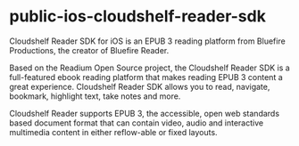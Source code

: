 # public-ios-cloudshelf-reader-sdk
Cloudshelf Reader SDK for iOS is an EPUB 3 reading platform from Bluefire Productions, the creator of Bluefire Reader.


Based on the Readium Open Source project, the Cloudshelf Reader SDK is a full-featured ebook reading platform that makes reading EPUB 3 content a great experience. Cloudshelf Reader SDK allows you to read, navigate, bookmark, highlight text, take notes and more.

Cloudshelf Reader supports EPUB 3, the accessible, open web standards based document format that can contain video, audio and interactive multimedia content in either reflow-able or fixed layouts.
